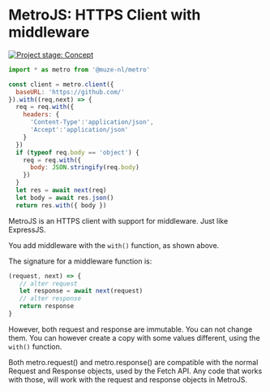 # MetroJS: HTTPS Client with middleware

[![Project stage: Concept][project-stage-badge: Concept]][project-stage-page]

```javascript
import * as metro from '@muze-nl/metro'

const client = metro.client({
  baseURL: 'https://github.com/'
}).with((req,next) => {
  req = req.with({
    headers: {
      'Content-Type':'application/json',
      'Accept':'application/json'
    }
  })
  if (typeof req.body == 'object') {
    req = req.with({
      body: JSON.stringify(req.body)
    })
  }
  let res = await next(req)
  let body = await res.json()
  return res.with({ body })
```

MetroJS is an HTTPS client with support for middleware. Just like ExpressJS.

You add middleware with the `with()` function, as shown above.

The signature for a middleware function is:

```javascript
(request, next) => {
   // alter request
   let response = await next(request)
   // alter response
   return response
}
```

However, both request and response are immutable. You can not change them. You can 
however create a copy with some values different, using the `with()` function.

Both metro.request() and metro.response() are compatible with the normal Request 
and Response objects, used by the Fetch API. Any code that works with those, will work
with the request and response objects in MetroJS.


[project-stage-badge: Concept]: https://img.shields.io/badge/Project%20Stage-Concept-red.svg
[project-stage-page]: https://blog.pother.ca/project-stages/
